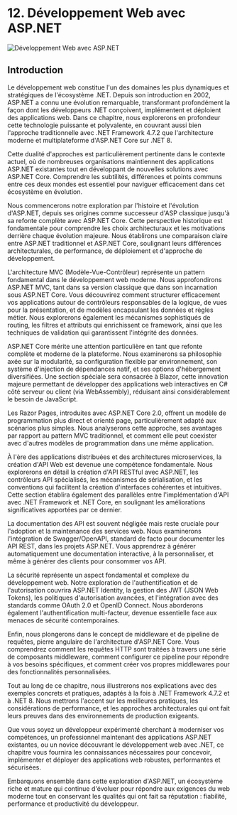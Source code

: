 # 12. Développement Web avec ASP.NET

![Développement Web avec ASP.NET](https://via.placeholder.com/800x200?text=D%C3%A9veloppement+Web+avec+ASP.NET)

## Introduction

Le développement web constitue l'un des domaines les plus dynamiques et stratégiques de l'écosystème .NET. Depuis son introduction en 2002, ASP.NET a connu une évolution remarquable, transformant profondément la façon dont les développeurs .NET conçoivent, implémentent et déploient des applications web. Dans ce chapitre, nous explorerons en profondeur cette technologie puissante et polyvalente, en couvrant aussi bien l'approche traditionnelle avec .NET Framework 4.7.2 que l'architecture moderne et multiplateforme d'ASP.NET Core sur .NET 8.

Cette dualité d'approches est particulièrement pertinente dans le contexte actuel, où de nombreuses organisations maintiennent des applications ASP.NET existantes tout en développant de nouvelles solutions avec ASP.NET Core. Comprendre les subtilités, différences et points communs entre ces deux mondes est essentiel pour naviguer efficacement dans cet écosystème en évolution.

Nous commencerons notre exploration par l'histoire et l'évolution d'ASP.NET, depuis ses origines comme successeur d'ASP classique jusqu'à sa refonte complète avec ASP.NET Core. Cette perspective historique est fondamentale pour comprendre les choix architecturaux et les motivations derrière chaque évolution majeure. Nous établirons une comparaison claire entre ASP.NET traditionnel et ASP.NET Core, soulignant leurs différences architecturales, de performance, de déploiement et d'approche de développement.

L'architecture MVC (Modèle-Vue-Contrôleur) représente un pattern fondamental dans le développement web moderne. Nous approfondirons ASP.NET MVC, tant dans sa version classique que dans son incarnation sous ASP.NET Core. Vous découvrirez comment structurer efficacement vos applications autour de contrôleurs responsables de la logique, de vues pour la présentation, et de modèles encapsulant les données et règles métier. Nous explorerons également les mécanismes sophistiqués de routing, les filtres et attributs qui enrichissent ce framework, ainsi que les techniques de validation qui garantissent l'intégrité des données.

ASP.NET Core mérite une attention particulière en tant que refonte complète et moderne de la plateforme. Nous examinerons sa philosophie axée sur la modularité, sa configuration flexible par environnement, son système d'injection de dépendances natif, et ses options d'hébergement diversifiées. Une section spéciale sera consacrée à Blazor, cette innovation majeure permettant de développer des applications web interactives en C# côté serveur ou client (via WebAssembly), réduisant ainsi considérablement le besoin de JavaScript.

Les Razor Pages, introduites avec ASP.NET Core 2.0, offrent un modèle de programmation plus direct et orienté page, particulièrement adapté aux scénarios plus simples. Nous analyserons cette approche, ses avantages par rapport au pattern MVC traditionnel, et comment elle peut coexister avec d'autres modèles de programmation dans une même application.

À l'ère des applications distribuées et des architectures microservices, la création d'API Web est devenue une compétence fondamentale. Nous explorerons en détail la création d'API RESTful avec ASP.NET, les contrôleurs API spécialisés, les mécanismes de sérialisation, et les conventions qui facilitent la création d'interfaces cohérentes et intuitives. Cette section établira également des parallèles entre l'implémentation d'API avec .NET Framework et .NET Core, en soulignant les améliorations significatives apportées par ce dernier.

La documentation des API est souvent négligée mais reste cruciale pour l'adoption et la maintenance des services web. Nous examinerons l'intégration de Swagger/OpenAPI, standard de facto pour documenter les API REST, dans les projets ASP.NET. Vous apprendrez à générer automatiquement une documentation interactive, à la personnaliser, et même à générer des clients pour consommer vos API.

La sécurité représente un aspect fondamental et complexe du développement web. Notre exploration de l'authentification et de l'autorisation couvrira ASP.NET Identity, la gestion des JWT (JSON Web Tokens), les politiques d'autorisation avancées, et l'intégration avec des standards comme OAuth 2.0 et OpenID Connect. Nous aborderons également l'authentification multi-facteur, devenue essentielle face aux menaces de sécurité contemporaines.

Enfin, nous plongerons dans le concept de middleware et de pipeline de requêtes, pierre angulaire de l'architecture d'ASP.NET Core. Vous comprendrez comment les requêtes HTTP sont traitées à travers une série de composants middleware, comment configurer ce pipeline pour répondre à vos besoins spécifiques, et comment créer vos propres middlewares pour des fonctionnalités personnalisées.

Tout au long de ce chapitre, nous illustrerons nos explications avec des exemples concrets et pratiques, adaptés à la fois à .NET Framework 4.7.2 et à .NET 8. Nous mettrons l'accent sur les meilleures pratiques, les considérations de performance, et les approches architecturales qui ont fait leurs preuves dans des environnements de production exigeants.

Que vous soyez un développeur expérimenté cherchant à moderniser vos compétences, un professionnel maintenant des applications ASP.NET existantes, ou un novice découvrant le développement web avec .NET, ce chapitre vous fournira les connaissances nécessaires pour concevoir, implémenter et déployer des applications web robustes, performantes et sécurisées.

Embarquons ensemble dans cette exploration d'ASP.NET, un écosystème riche et mature qui continue d'évoluer pour répondre aux exigences du web moderne tout en conservant les qualités qui ont fait sa réputation : fiabilité, performance et productivité du développeur.

